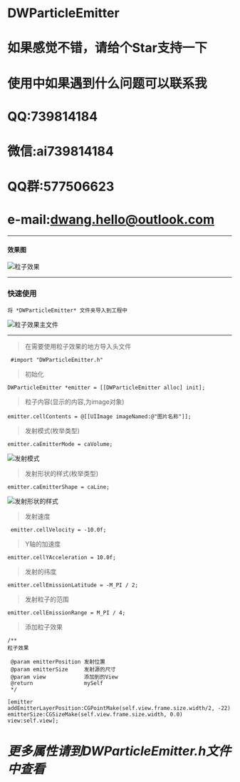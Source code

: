 # DWParticleEmitter
# 如果感觉不错，请给个Star支持一下
# 使用中如果遇到什么问题可以联系我
# QQ:739814184 
# 微信:ai739814184
# QQ群:577506623
# e-mail:dwang.hello@outlook.com

---

#### 效果图
![粒子效果](https://github.com/dwanghello/DWParticleEmitter/blob/master/粒子效果.gif)

---

### 快速使用
>
    将 *DWParticleEmitter* 文件夹导入到工程中
>
![粒子效果主文件](https://github.com/dwanghello/DWParticleEmitter/blob/master/粒子效果主文件.png)
>
---
> 在需要使用粒子效果的地方导入头文件
>      
     #import "DWParticleEmitter.h"
> 初始化
> 
    DWParticleEmitter *emitter = [[DWParticleEmitter alloc] init];
> 粒子内容(显示的内容,为image对象)
>
    emitter.cellContents = @[[UIImage imageNamed:@"图片名称"]];
> 发射模式(枚举类型)
> 
    emitter.caEmitterMode = caVolume;
![发射模式](https://github.com/dwanghello/DWParticleEmitter/blob/master/发射模式.png)
> 发射形状的样式(枚举类型)
> 
    emitter.caEmitterShape = caLine;
![发射形状的样式](https://github.com/dwanghello/DWParticleEmitter/blob/master/发射形状的样式.png)
> 发射速度
>     
     emitter.cellVelocity = -10.0f;
> Y轴的加速度
>
    emitter.cellYAcceleration = 10.0f;
> 发射的纬度
> 
    emitter.cellEmissionLatitude = -M_PI / 2;
> 发射粒子的范围
> 
    emitter.cellEmissionRange = M_PI / 4;

> 添加粒子效果
> 
    /**
    粒子效果
>
     @param emitterPosition 发射位置
     @param emitterSize     发射源的尺寸
     @param view            添加到的View
     @return                mySelf
     */
>
    [emitter addEmitterLayerPosition:CGPointMake(self.view.frame.size.width/2, -22) emitterSize:CGSizeMake(self.view.frame.size.width, 0.0) view:self.view];

# *更多属性请到DWParticleEmitter.h文件中查看*

